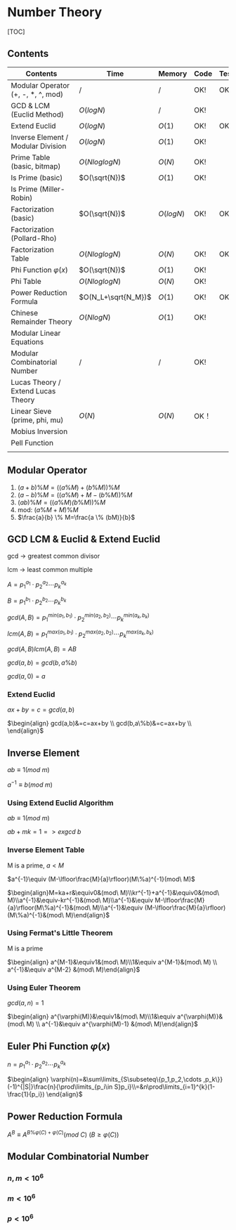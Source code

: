# Number Theory



[TOC]



## Contents

| Contents                           | Time                | Memory    | Code | Test |
| ---------------------------------- | ------------------- | --------- | ---- | ---- |
| Modular Operator (+, -, *, ^, mod) | $/$                 | $/$       | OK!  | OK!  |
| GCD & LCM (Euclid Method)          | $O(logN)$           | $/$       | OK!  |      |
| Extend Euclid                      | $O(logN)$           | $O(1)$    | OK!  | OK!  |
| Inverse Element / Modular Division | $O(logN)$           | $O(1)$    | OK!  |      |
| Prime Table (basic, bitmap)        | $O(NloglogN)$       | $O(N)$    | OK!  |      |
| Is Prime (basic)                   | $O(\sqrt{N})$       | $O(1)$    | OK!  |      |
| Is Prime (Miller-Robin)            |                     |           |      |      |
| Factorization (basic)              | $O(\sqrt{N})$       | $O(logN)$ | OK!  | OK!  |
| Factorization (Pollard-Rho)        |                     |           |      |      |
| Factorization Table                | $O(NloglogN)$       | $O(N)$    | OK!  | OK!  |
| Phi Function $\varphi(x)$          | $O(\sqrt{N})$       | $O(1)$    | OK!  |      |
| Phi Table                          | $O(NloglogN)$       | $O(N)$    | OK!  |      |
| Power Reduction Formula            | $O(N_L+\sqrt{N_M})$ | $O(1)$    | OK!  | OK!  |
| Chinese Remainder Theory           | $O(NlogN)$          | $O(1)$    | OK!  |      |
| Modular Linear Equations           |                     |           |      |      |
| Modular Combinatorial Number       | $/$                 | $/$       | OK!  |      |
| Lucas Theory / Extend Lucas Theory |                     |           |      |      |
| Linear Sieve (prime, phi, mu)      | $O(N)$              | $O(N)$    | OK！ |      |
| Mobius Inversion                   |                     |           |      |      |
| Pell Function                      |                     |           |      |      |
|                                    |                     |           |      |      |





## Modular Operator

1.  $(a + b)\%M = ((a\%M) + (b\%M))\%M$
2.  $(a-b)\%M=((a\%M)+M-(b\%M))\%M$
3.  $(ab)\%M = ((a\%M) \dot (b\%M))\%M$
4.  mod: $(a\%M+M)\%M$
5.  $\frac{a}{b} \% M=\frac{a \% (bM)}{b}$



## GCD LCM & Euclid & Extend Euclid

gcd -> greatest common divisor

lcm -> least common multiple



$A=p_{1}^{a_1}\cdot p_{2}^{a_2}\cdots p_{k}^{a_k}$

$B=p_{1}^{b_1}\cdot p_{2}^{b_2}\cdots p_{k}^{b_k}$

$gcd(A,B)=p_{1}^{min(a_1,b_1)}\cdot p_{2}^{min(a_2,b_2)}\cdots p_{k}^{min(a_k,b_k)}$

$lcm(A,B)=p_{1}^{max(a_1,b_1)}\cdot p_{2}^{max(a_2,b_2)}\cdots p_{k}^{max(a_k,b_k)}$

$gcd(A,B)lcm(A,B)=AB$



$gcd(a,b)=gcd(b,a\%b)$

$gcd(a,0)=a$



### Extend Euclid

$ax+by=c=gcd(a,b)$

$\begin{align} gcd(a,b)&=c=ax+by \\ gcd(b,a\%b)&=c=ax+by \\ \end{align}$



## Inverse Element

$ab\equiv1(mod\ m)$

$a^{-1}\equiv b(mod\ m)$

### Using Extend Euclid Algorithm

$ab\equiv1(mod\ m)$ 

$ab+mk=1 => exgcd\ b$



### Inverse Element Table

M is a prime, $a<M$

$a^{-1}\equiv (M-\lfloor\frac{M}{a}\rfloor)(M\%a)^{-1}(mod\ M)$

$\begin{align}M=ka+r&\equiv0&(mod\ M)\\kr^{-1}+a^{-1}&\equiv0&(mod\ M)\\a^{-1}&\equiv-kr^{-1}&(mod\ M)\\a^{-1}&\equiv M-\lfloor\frac{M}{a}\rfloor(M\%a)^{-1}&(mod\ M)\\a^{-1}&\equiv (M-\lfloor\frac{M}{a}\rfloor)(M\%a)^{-1}&(mod\ M)\end{align}$



### Using Fermat's Little Theorem

M is a prime

$\begin{align} a^{M-1}&\equiv1&(mod\ M)\\1&\equiv a^{M-1}&(mod\ M) \\ a^{-1}&\equiv a^{M-2} &(mod\ M)\end{align}$



### Using Euler Theorem

$gcd(a,n)=1$

$\begin{align} a^{\varphi(M)}&\equiv1&(mod\ M)\\1&\equiv a^{\varphi(M)}&(mod\ M) \\ a^{-1}&\equiv a^{\varphi(M)-1} &(mod\ M)\end{align}$



## Euler Phi Function $\varphi(x)$

$n=p_{1}^{a_1}\cdot p_{2}^{a_2}\cdots p_{k}^{a_k}$

$\begin{align} \varphi(n)=&\sum\limits_{S\subseteq\{p_1,p_2,\cdots ,p_k\}} (-1)^{|S|}\frac{n}{\prod\limits_{p_i\in S}p_i}\\=&n\prod\limits_{i=1}^{k}(1-\frac{1}{p_i}) \end{align}$





## Power Reduction Formula

$A^B \equiv A^{B \% \varphi(C)+\varphi(C)}(mod\ C)\ (B \ge \varphi(C))$



## Modular Combinatorial Number

### $n,m<10^6$



### $m<10^6$



### $p<10^6$



